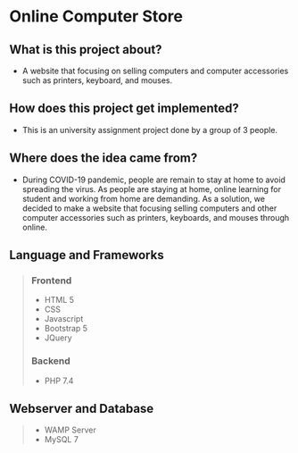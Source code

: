 # Online Computer Store
## **What is this project about?**
- A website that focusing on selling computers and computer accessories such as printers, keyboard, and mouses. 

## **How does this project get implemented?**
- This is an university assignment project done by a group of 3 people.

## **Where does the idea came from?**
- During COVID-19 pandemic, people are remain to stay at home to avoid spreading the virus. As people are staying at home, online learning for student and working from home are demanding. As a solution, we decided to make a website that focusing selling computers and other computer accessories such as printers, keyboards, and mouses through online.

## Language and Frameworks
> ### **Frontend**
> - HTML 5
> - CSS
> - Javascript
> - Bootstrap 5
> - JQuery
> 
> ### **Backend**
> - PHP 7.4

## Webserver and Database
> - WAMP Server
> - MySQL 7
